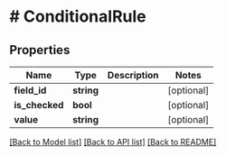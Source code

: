 # # ConditionalRule

## Properties

Name | Type | Description | Notes
------------ | ------------- | ------------- | -------------
**field_id** | **string** |  | [optional]
**is_checked** | **bool** |  | [optional]
**value** | **string** |  | [optional]

[[Back to Model list]](../../README.md#models) [[Back to API list]](../../README.md#endpoints) [[Back to README]](../../README.md)

